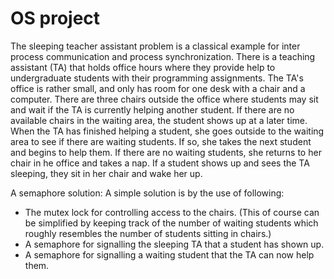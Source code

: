 # OS project

The sleeping teacher assistant problem is a classical example for inter process communication and process synchronization. 
There is a teaching assistant (TA) that holds office hours where they provide help to undergraduate students with their programming assignments.
The TA's office is rather small, and only has room for one desk with a chair and a computer. There are three chairs outside the office where students may sit and wait if the TA is currently helping another student. 
If there are no available chairs in the waiting area, the student shows up at a later time. 
When the TA has finished helping a student, she goes outside to the waiting area to see if there are waiting students.
If so, she takes the next student and begins to help them.
If there are no waiting students, she returns to her chair in he office and takes a nap. 
If a student shows up and sees the TA sleeping, they sit in her chair and wake her up.

A semaphore solution:
A simple solution is by the use of following:
- The mutex lock for controlling access to the chairs. (This of course can be simplified by keeping track of the number of waiting students which roughly resembles the number of students sitting in chairs.) 
- A semaphore for signalling the sleeping TA that a student has shown up. 
- A semaphore for signalling a waiting student that the TA can now help them. 
